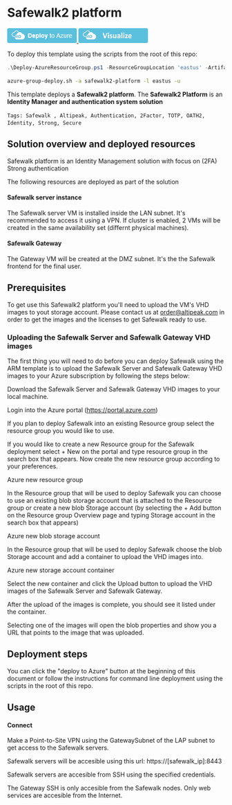 # Safewalk2 platform

<a href="https://portal.azure.com/#create/Microsoft.Template/uri/https%3A%2F%2Fraw.githubusercontent.com%2FAzure%2Fazure-quickstart-templates%2Fmaster%2Fsafewalk2-platform%2Fazuredeploy.json" target="_blank">
<img src="https://raw.githubusercontent.com/Azure/azure-quickstart-templates/master/1-CONTRIBUTION-GUIDE/images/deploytoazure.png"/>
</a>
<a href="http://armviz.io/#/?load=https%3A%2F%2Fraw.githubusercontent.com%2FAzure%2Fazure-quickstart-templates%2Fmaster%2Fsafewalk2-platform%2Fazuredeploy.json" target="_blank">
<img src="https://raw.githubusercontent.com/Azure/azure-quickstart-templates/master/1-CONTRIBUTION-GUIDE/images/visualizebutton.png"/>
</a>

To deploy this template using the scripts from the root of this repo:

```PowerShell
.\Deploy-AzureResourceGroup.ps1 -ResourceGroupLocation 'eastus' -ArtifactsStagingDirectory 'safewalk2-platform' -UploadArtifacts 
```
```bash
azure-group-deploy.sh -a safewalk2-platform -l eastus -u
```

This template deploys a **Safewalk2 platform**. The **Safewalk2 Platform** is an **Identity Manager and authentication system solution**

`Tags: Safewalk , Altipeak, Authentication, 2Factor, TOTP, OATH2, Identity, Strong, Secure`

## Solution overview and deployed resources

Safewalk platform is an Identity Management solution with focus on (2FA) Strong authentication

The following resources are deployed as part of the solution

#### Safewalk server instance

The Safewalk server VM is installed inside the LAN subnet. It's recommended to access it using a VPN. If cluster is enabled, 2 VMs will be created in the same availability set (differnt physical machines).

#### Safewalk Gateway

The Gateway VM will be created at the DMZ subnet. It's the the Safewalk frontend for the final user.


## Prerequisites

To get use this Safewalk2 platform you'll need to upload the VM's VHD images to yout storage account.
Please contact us at order@altipeak.com in order to get the images and the licenses to get Safewalk ready to use.


### Uploading the Safewalk Server and Safewalk Gateway VHD images

The first thing you will need to do before you can deploy Safewalk using the ARM template is to upload the Safewalk Server and Safewalk Gateway VHD images to your Azure subscription by following the steps below:

Download the Safewalk Server and Safewalk Gateway VHD images to your local machine.

Login into the Azure portal (https://portal.azure.com)

If you plan to deploy Safewalk into an existing Resource group select the resource group you would like to use.

If you would like to create a new Resource group for the Safewalk deployment select + New on the portal and type resource group in the search box that appears. Now create the new resource group according to your preferences.

Azure new resource group

In the Resource group that will be used to deploy Safewalk you can choose to use an existing blob storage account that is attached to the Resource group or create a new blob Storage account (by selecting the + Add button on the Resource group Overview page and typing Storage account in the search box that appears)

Azure new blob storage account

In the Resource group that will be used to deploy Safewalk choose the blob Storage account and add a container to upload the VHD images into.

Azure new storage account container

Select the new container and click the Upload button to upload the VHD images of the Safewalk Server and Safewalk Gateway.

After the upload of the images is complete, you should see it listed under the container.

Selecting one of the images will open the blob properties and show you a URL that points to the image that was uploaded.

## Deployment steps

You can click the "deploy to Azure" button at the beginning of this document or follow the instructions for command line deployment using the scripts in the root of this repo.

## Usage

#### Connect

Make a Point-to-Site VPN using the GatewaySubnet of the LAP subnet to get access to the Safewalk servers.

Safewalk servers will be accesible using this url: https://[safewalk_ip]:8443

Safewalk servers are accesible from SSH using the specified credentials.

The Gateway SSH is only accesible from the Safewalk nodes. Only web services are accesible from the Internet.
